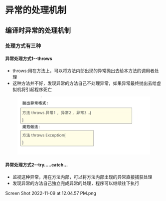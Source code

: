 # 异常的处理机制

## 编译时异常的处理机制

### 处理方式有三种

#### 异常处理方式1--throws

* throws:用在方法上，可以将方法内部出现的异常抛出去给本方法的调用者处理
* 这种方法并不好，发现异常的方法自己不处理异常，如果异常最终抛出去给虚拟机将引起程序死亡

<figure><img src="../.gitbook/assets/Screen Shot 2022-11-09 at 11.57.26 AM.png" alt=""><figcaption></figcaption></figure>

#### 异常处理方式2--try.....catch...

* 监视这种异常，用在方法内部，可以将方法内部出现的异常直接捕获处理
* 发现异常的方法自己独立完成异常的处理，程序可以继续往下执行

Screen Shot 2022-11-09 at 12.04.57 PM.png
